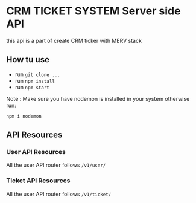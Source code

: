# CRM TICKET SYSTEM Server side API
this api is a part of create CRM ticker with MERV stack

## How tu use

- run `git clone ...`
- run `npm install`
- run `npm start`

Note : Make sure you have nodemon is installed in your system otherwise run:
````
npm i nodemon
````

## API Resources


### User API Resources

All the user API router follows `/v1/user/`

### Ticket API Resources

All the user API router follows `/v1/ticket/`